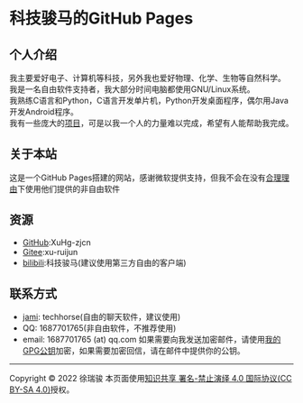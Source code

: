 # 科技骏马的GitHub Pages

## 个人介绍
我主要爱好电子、计算机等科技，另外我也爱好物理、化学、生物等自然科学。  
我是一名自由软件支持者，我大部分时间电脑都使用GNU/Linux系统。  
我熟练C语言和Python，C语言开发单片机，Python开发桌面程序，偶尔用Java开发Android程序。  
我有一些庞大的[项目](projects.md)，可是以我一个人的力量难以完成，希望有人能帮助我完成。  

## 关于本站
这是一个GitHub Pages搭建的网站，感谢微软提供支持，但我不会在没有[合理理由](https://www.gnu.org/philosophy/is-ever-good-use-nonfree-program.html)下使用他们提供的非自由软件

## 资源
- [GitHub](https://github.com/XuHg-zjcn):XuHg-zjcn
- [Gitee](https://gitee.com/xu-ruijun'):xu-ruijun
- [bilibili](https://space.bilibili.com/549255197):科技骏马(建议使用第三方自由的客户端)

## 联系方式
- [jami](https://jami.net): techhorse(自由的聊天软件，建议使用)
- QQ: 1687701765(非自由软件，不推荐使用)
- email: 1687701765 (at) qq.com
如果需要向我发送加密邮件，请使用[我的GPG公钥](mypubkey.gpg)加密，如果需要加密回信，请在邮件中提供你的公钥。

---

Copyright © 2022 徐瑞骏
本页面使用[知识共享 署名-禁止演绎 4.0 国际协议(CC BY-SA 4.0)](https://creativecommons.org/licenses/by-nd/4.0/)授权。
